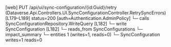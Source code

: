 [web] PUT /api/ui/sync-configuration/{id:Guid}/retry  (Dataverse.Api.Controllers.UI.SyncConfigurationController.RetrySyncErrors)  [L179–L189] status=200 [auth=Authentication.AdminPolicy]
  └─ calls SyncConfigurationRepository.WriteQuery [L182]
  └─ write SyncConfiguration [L182]
    └─ reads_from SyncConfigurations
  └─ impact_summary
    └─ entities 1 (writes=1, reads=0)
      └─ SyncConfiguration writes=1 reads=0

